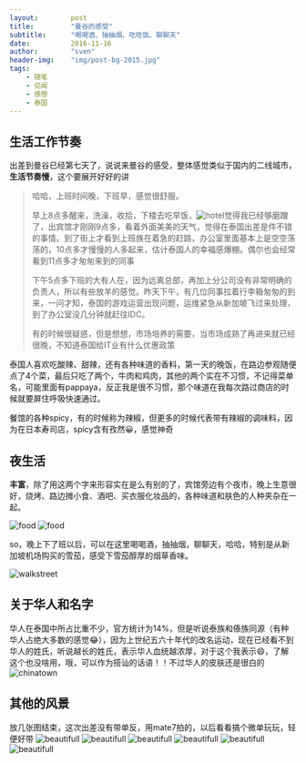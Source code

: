 ```yaml
---
layout:        post
title:         "曼谷的感受"
subtitle:      "喝喝酒、抽抽烟、吃吃饭、聊聊天"
date:          2016-11-16
author:        "sven"
header-img:    "img/post-bg-2015.jpg"
tags:
    - 随笔
    - 见闻
    - 感想
    - 泰国
---
```


## 生活工作节奏
出差到曼谷已经第七天了，说说来曼谷的感受，整体感觉类似于国内的二线城市，**生活节奏慢**，这个要展开好好的讲
> 哈哈，上班时间晚，下班早，感觉很舒服。
> 
> 早上8点多醒来，洗澡，收拾，下楼去吃早饭，![hotel](http://sven-blog.oss-cn-shanghai.aliyuncs.com/2016-11-16/WechatIMG19.jpeg?x-oss-process=style/big)觉得我已经够磨蹭了，出宾馆才刚刚9点多，看着外面美美的天气，觉得在泰国出差是件不错的事情。到了街上才看到上班族在着急的赶路，办公室里面基本上是空空荡荡的，10点多才慢慢的人多起来，估计泰国人的幸福感爆棚。偶尔也会经常看到11点多才匆匆来到的同事
> 
> 下午5点多下班的大有人在，因为远离总部，再加上分公司没有非常明确的负责人，所以有些放羊的感觉。昨天下午，有几位同事拉着行李箱匆匆的到来，一问才知，泰国的游戏运营出现问题，运维紧急从新加坡飞过来处理，到了办公室没几分钟就赶往IDC。
> 
> 有的时候很疑惑，但是想想，市场培养的需要，当市场成熟了再进来就已经很晚，不知道泰国给IT业有什么优惠政策

泰国人喜欢吃酸辣、甜辣，还有各种味道的香料，第一天的晚饭，在路边参观随便点了4个菜，最后只吃了两个，牛肉和鸡肉，其他的两个实在不习惯，不记得菜单名，可能里面有pappaya，反正我是很不习惯，那个味道在我每次路过商店的时候就要屏住呼吸快速通过。

餐馆的各种spicy，有的时候称为辣椒，但更多的时候代表带有辣椒的调味料，因为在日本寿司店，spicy含有孜然😀，感觉神奇

## 夜生活
**丰富**，除了用这两个字来形容实在是么有别的了，宾馆旁边有个夜市，晚上生意很好，烧烤、路边摊小食、酒吧、买衣服化妆品的，各种味道和肤色的人种夹杂在一起。

![food](http://sven-blog.oss-cn-shanghai.aliyuncs.com/2016-11-16/WechatIMG32.jpeg?x-oss-process=style/big)
![food](http://sven-blog.oss-cn-shanghai.aliyuncs.com/2016-11-16/WechatIMG33.jpeg?x-oss-process=style/big)

so，晚上下了班以后，可以在这里喝喝酒，抽抽烟，聊聊天，哈哈，特别是从新加坡机场购买的雪茄，感受下雪茄醇厚的烟草香味。

![walkstreet](http://sven-blog.oss-cn-shanghai.aliyuncs.com/2016-11-16/WechatIMG21.jpeg?x-oss-process=style/big)


## 关于华人和名字
华人在泰国中所占比重不少，官方统计为14%，但是听说泰族和傣族同源（有种华人占绝大多数的感觉😂），因为上世纪五六十年代的改名运动，现在已经看不到华人的姓氏，听说越长的姓氏，表示华人血统越浓厚，对于这个我表示😄，了解这个也没啥用，哦，可以作为搭讪的话语！！不过华人的皮肤还是很白的
![chinatown](http://sven-blog.oss-cn-shanghai.aliyuncs.com/2016-11-16/WechatIMG17.jpeg?x-oss-process=style/big)

## 其他的风景
放几张图结束，这次出差没有带单反，用mate7拍的，以后看看搞个微单玩玩，轻便好带
![beautifull](http://sven-blog.oss-cn-shanghai.aliyuncs.com/2016-11-16/WechatIMG27.jpeg?x-oss-process=style/big)
![beautifull](http://sven-blog.oss-cn-shanghai.aliyuncs.com/2016-11-16/WechatIMG24.jpeg?x-oss-process=style/big)
![beautifull](http://sven-blog.oss-cn-shanghai.aliyuncs.com/2016-11-16/WechatIMG23.jpeg?x-oss-process=style/big)
![beautifull](http://sven-blog.oss-cn-shanghai.aliyuncs.com/2016-11-16/WechatIMG28.jpeg?x-oss-process=style/big)
![beautifull](http://sven-blog.oss-cn-shanghai.aliyuncs.com/2016-11-16/WechatIMG26.jpeg?x-oss-process=style/big)
![beautifull](http://sven-blog.oss-cn-shanghai.aliyuncs.com/2016-11-16/WechatIMG8.jpeg?x-oss-process=style/big)